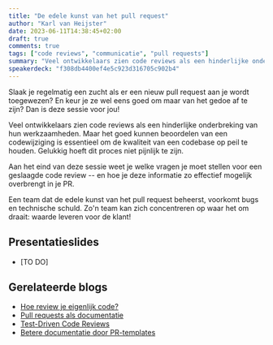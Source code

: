 ```yaml
---
title: "De edele kunst van het pull request"
author: "Karl van Heijster"
date: 2023-06-11T14:38:45+02:00
draft: true
comments: true
tags: ["code reviews", "communicatie", "pull requests"]
summary: "Veel ontwikkelaars zien code reviews als een hinderlijke onderbreking van hun werkzaamheden. Maar het goed kunnen beoordelen van een codewijziging is essentieel om de kwaliteit van een codebase op peil te houden. Gelukkig hoeft dit proces niet pijnlijk te zijn. Aan het eind van deze sessie weet je welke vragen je moet stellen voor een geslaagde code review -- en hoe je deze informatie zo effectief mogelijk overbrengt in je PR."
speakerdeck: "f308db4400ef4e5c923d316705c902b4"
---
```


Slaak je regelmatig een zucht als er een nieuw pull request aan je wordt toegewezen? En keur je ze wel eens goed om maar van het gedoe af te zijn? Dan is deze sessie voor jou!


Veel ontwikkelaars zien code reviews als een hinderlijke onderbreking van hun werkzaamheden. Maar het goed kunnen beoordelen van een codewijziging is essentieel om de kwaliteit van een codebase op peil te houden. Gelukkig hoeft dit proces niet pijnlijk te zijn.


Aan het eind van deze sessie weet je welke vragen je moet stellen voor een geslaagde code review -- en hoe je deze informatie zo effectief mogelijk overbrengt in je PR.


Een team dat de edele kunst van het pull request beheerst, voorkomt bugs en technische schuld. Zo'n team kan zich concentreren op waar het om draait: waarde leveren  voor de klant!



## Presentatieslides


- [TO DO]


## Gerelateerde blogs


- [Hoe review je eigenlijk code?](/blog/22/08/hoe-review-je-eigenlijk-code/)
- [Pull requests als documentatie](/blog/22/10/pull-requests-als-documentatie/)
- [Test-Driven Code Reviews](/blog/22/09/test-driven-code-reviews/)
- [Betere documentatie door PR-templates](/blog/22/10/betere-documentatie-door-pr-templates/)
